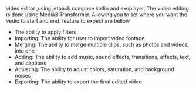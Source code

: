 video editor ,using jetpack compose kotlin and exoplayer. The video editing is done using Media3 Transformer. Allowing you to set where you want the vedio to start and end. 
feature to expect are bellow 
- The ability to apply filters
- Importing: The ability for user to import video footage
- Merging: The ability to merge multiple clips, such as photos and videos, into one
- Adding: The ability to add music, sound effects, transitions, effects, text, and captions
- Adjusting: The ability to adjust colors, saturation, and background noises
- Exporting: The ability to export the final edited video
